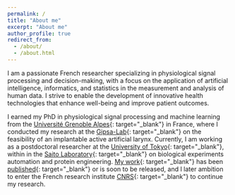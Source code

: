 ```yaml
---
permalink: /
title: "About me"
excerpt: "About me"
author_profile: true
redirect_from: 
  - /about/
  - /about.html
---
```


I am a passionate French researcher specializing in physiological signal processing and decision-making, with a focus on the application of artificial intelligence, informatics, and statistics in the measurement and analysis of human data. I strive to enable the development of innovative health technologies that enhance well-being and improve patient outcomes.

I earned my PhD in physiological signal processing and machine learning from the [Université Grenoble Alpes](https://www.univ-grenoble-alpes.fr/){: target="_blank"} in France, where I conducted my research at the [Gipsa-Lab](https://www.gipsa-lab.grenoble-inp.fr/){: target="_blank"} on the feasibility of an implantable active artificial larynx. Currently, I am working as a postdoctoral researcher at the [University of Tokyo](https://www.u-tokyo.ac.jp/en/){: target="_blank"}, within in the [Saito Laboratory](https://www.ytksailab.org){: target="_blank"} on biological experiments automation and protein engineering. [My work](/research){: target="_blank"} has been [published](/publications){: target="_blank"} or is soon to be released, and I later ambition to enter the French research institute [CNRS](https://www.cnrs.fr/fr){: target="_blank"} to continue my research.